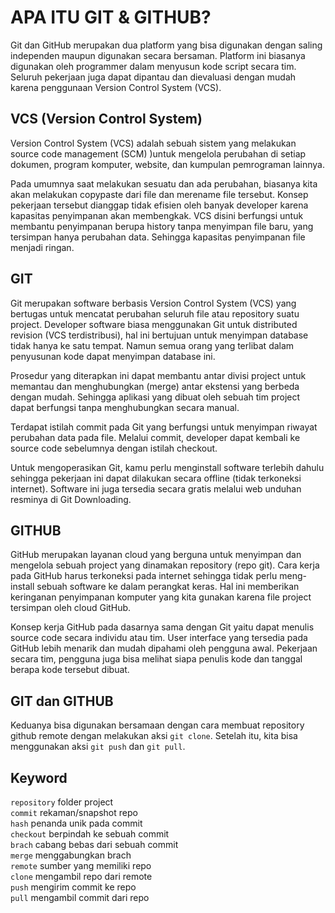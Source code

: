 # APA ITU GIT & GITHUB?

Git dan GitHub merupakan dua platform yang bisa digunakan dengan saling independen maupun digunakan secara bersaman. Platform ini biasanya digunakan oleh programmer dalam menyusun kode script secara tim. Seluruh pekerjaan juga dapat dipantau dan dievaluasi dengan mudah karena penggunaan Version Control System (VCS).

## VCS (Version Control System)

Version Control System (VCS) adalah sebuah sistem yang melakukan source code management (SCM) )untuk mengelola perubahan di setiap dokumen, program komputer, website, dan kumpulan pemrograman lainnya.

Pada umumnya saat melakukan sesuatu dan ada perubahan, biasanya kita akan melakukan copypaste dari file dan merename file tersebut. Konsep pekerjaan tersebut dianggap tidak efisien oleh banyak developer karena kapasitas penyimpanan akan membengkak. VCS disini berfungsi untuk membantu penyimpanan berupa history tanpa menyimpan file baru, yang tersimpan hanya perubahan data. Sehingga kapasitas penyimpanan file menjadi ringan.

## GIT

Git merupakan software berbasis Version Control System (VCS) yang bertugas untuk mencatat perubahan seluruh file atau repository suatu project. Developer software biasa menggunakan Git untuk distributed revision (VCS terdistribusi), hal ini bertujuan untuk menyimpan database tidak hanya ke satu tempat. Namun semua orang yang terlibat dalam penyusunan kode dapat menyimpan database ini.

Prosedur yang diterapkan ini dapat membantu antar divisi project untuk memantau dan menghubungkan (merge) antar ekstensi yang berbeda dengan mudah. Sehingga aplikasi yang dibuat oleh sebuah tim project dapat berfungsi tanpa menghubungkan secara manual.

Terdapat istilah commit pada Git yang berfungsi untuk menyimpan riwayat perubahan data pada file. Melalui commit, developer dapat kembali ke source code sebelumnya dengan istilah checkout.

Untuk mengoperasikan Git, kamu perlu menginstall software terlebih dahulu sehingga pekerjaan ini dapat dilakukan secara offline (tidak terkoneksi internet). Software ini juga tersedia secara gratis melalui web unduhan resminya di Git Downloading.

## GITHUB

GitHub merupakan layanan cloud yang berguna untuk menyimpan dan mengelola sebuah project yang dinamakan repository (repo git). Cara kerja pada GitHub harus terkoneksi pada internet sehingga tidak perlu meng-install sebuah software ke dalam perangkat keras. Hal ini memberikan keringanan penyimpanan komputer yang kita gunakan karena file project tersimpan oleh cloud GitHub.

Konsep kerja GitHub pada dasarnya sama dengan Git yaitu dapat menulis source code secara individu atau tim. User interface yang tersedia pada GitHub lebih menarik dan mudah dipahami oleh pengguna awal. Pekerjaan secara tim, pengguna juga bisa melihat siapa penulis kode dan tanggal berapa kode tersebut dibuat.

## GIT dan GITHUB

Keduanya bisa digunakan bersamaan dengan cara membuat repository github remote dengan melakukan aksi `git clone`. Setelah itu, kita bisa menggunakan aksi `git push` dan `git pull`.

## Keyword

`repository` folder project  
`commit` rekaman/snapshot repo  
`hash` penanda unik pada commit  
`checkout` berpindah ke sebuah commit  
`brach` cabang bebas dari sebuah commit  
`merge` menggabungkan brach  
`remote` sumber yang memiliki repo  
`clone` mengambil repo dari remote  
`push` mengirim commit ke repo  
`pull` mengambil commit dari repo
